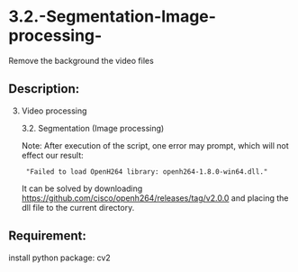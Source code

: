 # 3.2.-Segmentation-Image-processing-
Remove the background the video files

## Description:
3. Video processing

    3.2. Segmentation (Image processing)
    

    Note: After execution of the script, one error may prompt, which will not effect our result:
    
        "Failed to load OpenH264 library: openh264-1.8.0-win64.dll."
        
    It can be solved by downloading https://github.com/cisco/openh264/releases/tag/v2.0.0 and placing the dll file to the current directory.

## Requirement:
install python package: cv2
